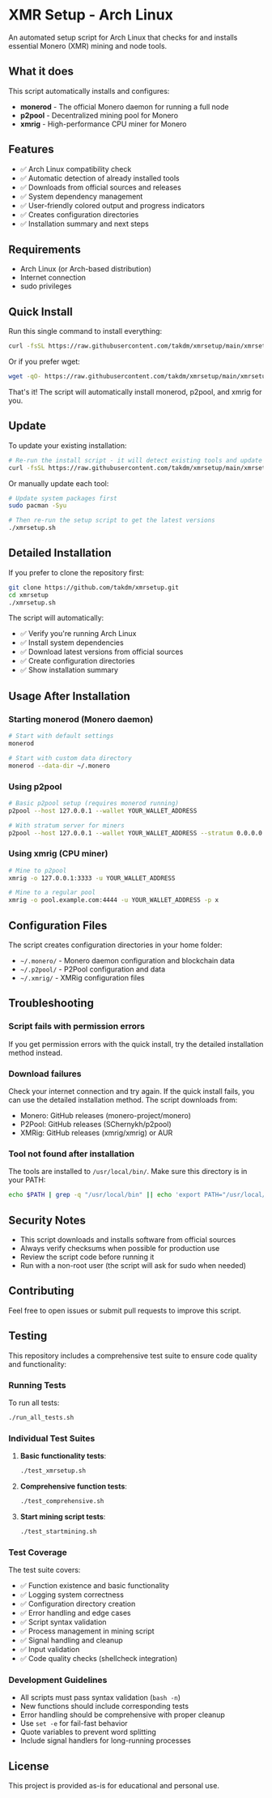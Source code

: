 # XMR Setup - Arch Linux

An automated setup script for Arch Linux that checks for and installs essential Monero (XMR) mining and node tools.

## What it does

This script automatically installs and configures:

- **monerod** - The official Monero daemon for running a full node
- **p2pool** - Decentralized mining pool for Monero
- **xmrig** - High-performance CPU miner for Monero

## Features

- ✅ Arch Linux compatibility check
- ✅ Automatic detection of already installed tools
- ✅ Downloads from official sources and releases
- ✅ System dependency management
- ✅ User-friendly colored output and progress indicators
- ✅ Creates configuration directories
- ✅ Installation summary and next steps

## Requirements

- Arch Linux (or Arch-based distribution)
- Internet connection
- sudo privileges

## Quick Install

Run this single command to install everything:

```bash
curl -fsSL https://raw.githubusercontent.com/takdm/xmrsetup/main/xmrsetup.sh | bash
```

Or if you prefer wget:

```bash
wget -qO- https://raw.githubusercontent.com/takdm/xmrsetup/main/xmrsetup.sh | bash
```

That's it! The script will automatically install monerod, p2pool, and xmrig for you.

## Update

To update your existing installation:

```bash
# Re-run the install script - it will detect existing tools and update them
curl -fsSL https://raw.githubusercontent.com/takdm/xmrsetup/main/xmrsetup.sh | bash
```

Or manually update each tool:

```bash
# Update system packages first
sudo pacman -Syu

# Then re-run the setup script to get the latest versions
./xmrsetup.sh
```

## Detailed Installation

If you prefer to clone the repository first:

```bash
git clone https://github.com/takdm/xmrsetup.git
cd xmrsetup
./xmrsetup.sh
```

The script will automatically:
- ✅ Verify you're running Arch Linux
- ✅ Install system dependencies  
- ✅ Download latest versions from official sources
- ✅ Create configuration directories
- ✅ Show installation summary

## Usage After Installation

### Starting monerod (Monero daemon)
```bash
# Start with default settings
monerod

# Start with custom data directory
monerod --data-dir ~/.monero
```

### Using p2pool
```bash
# Basic p2pool setup (requires monerod running)
p2pool --host 127.0.0.1 --wallet YOUR_WALLET_ADDRESS

# With stratum server for miners
p2pool --host 127.0.0.1 --wallet YOUR_WALLET_ADDRESS --stratum 0.0.0.0:3333
```

### Using xmrig (CPU miner)
```bash
# Mine to p2pool
xmrig -o 127.0.0.1:3333 -u YOUR_WALLET_ADDRESS

# Mine to a regular pool
xmrig -o pool.example.com:4444 -u YOUR_WALLET_ADDRESS -p x
```

## Configuration Files

The script creates configuration directories in your home folder:
- `~/.monero/` - Monero daemon configuration and blockchain data
- `~/.p2pool/` - P2Pool configuration and data
- `~/.xmrig/` - XMRig configuration files

## Troubleshooting

### Script fails with permission errors
If you get permission errors with the quick install, try the detailed installation method instead.

### Download failures
Check your internet connection and try again. If the quick install fails, you can use the detailed installation method. The script downloads from:
- Monero: GitHub releases (monero-project/monero)
- P2Pool: GitHub releases (SChernykh/p2pool)  
- XMRig: GitHub releases (xmrig/xmrig) or AUR

### Tool not found after installation
The tools are installed to `/usr/local/bin/`. Make sure this directory is in your PATH:
```bash
echo $PATH | grep -q "/usr/local/bin" || echo 'export PATH="/usr/local/bin:$PATH"' >> ~/.bashrc
```

## Security Notes

- This script downloads and installs software from official sources
- Always verify checksums when possible for production use
- Review the script code before running it
- Run with a non-root user (the script will ask for sudo when needed)

## Contributing

Feel free to open issues or submit pull requests to improve this script.

## Testing

This repository includes a comprehensive test suite to ensure code quality and functionality:

### Running Tests

To run all tests:
```bash
./run_all_tests.sh
```

### Individual Test Suites

1. **Basic functionality tests**:
   ```bash
   ./test_xmrsetup.sh
   ```

2. **Comprehensive function tests**:
   ```bash
   ./test_comprehensive.sh
   ```

3. **Start mining script tests**:
   ```bash
   ./test_startmining.sh
   ```

### Test Coverage

The test suite covers:
- ✅ Function existence and basic functionality
- ✅ Logging system correctness
- ✅ Configuration directory creation
- ✅ Error handling and edge cases
- ✅ Script syntax validation
- ✅ Process management in mining script
- ✅ Signal handling and cleanup
- ✅ Input validation
- ✅ Code quality checks (shellcheck integration)

### Development Guidelines

- All scripts must pass syntax validation (`bash -n`)
- New functions should include corresponding tests
- Error handling should be comprehensive with proper cleanup
- Use `set -e` for fail-fast behavior
- Quote variables to prevent word splitting
- Include signal handlers for long-running processes

## License

This project is provided as-is for educational and personal use.